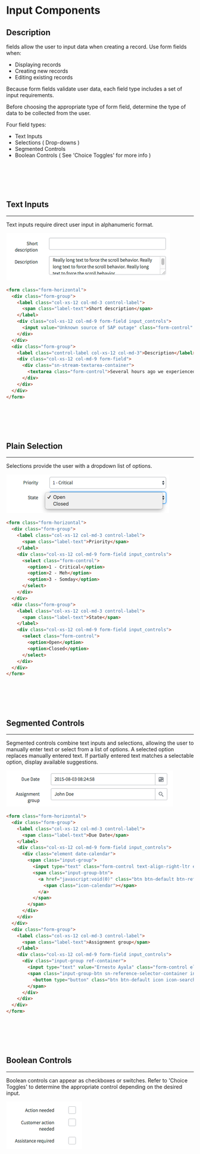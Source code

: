# Input Components

## Description

fields allow the user to input data when creating a record. Use form fields when:

* Displaying records
* Creating new records
* Editing existing records

Because form fields validate user data, each field type includes a set of input requirements.

Before choosing the appropriate type of form field, determine the type of data to be collected from the user.

Four field types:

* Text Inputs
* Selections ( Drop-downs )
* Segmented Controls
* Boolean Controls ( See 'Choice Toggles' for more info )

<p><br/><br/><br/><br/></p>

## Text Inputs
---
Text inputs require direct user input in alphanumeric format. 

![alt text](../images/input-text.png "Text Inputs")

```HTML
<form class="form-horizontal">
  <div class="form-group">
    <label class="col-xs-12 col-md-3 control-label">
      <span class="label-text">Short description</span>
    </label>
    <div class="col-xs-12 col-md-9 form-field input_controls">
      <input value="Unknown source of SAP outage" class="form-control" />
    </div>
  </div>
  <div class="form-group">
    <label class="control-label col-xs-12 col-md-3">Description</label>
    <div class="col-xs-12 col-md-9 form-field">
      <div class="sn-stream-textarea-container">
        <textarea class="form-control">Several hours ago we experienced a flood of incidents related to various SAP applications. It has been determined that there is an outage of unknown origin. We are performing root cause analysis.</textarea>
      </div>
    </div>
  </div>
</form>
```

<p><br/><br/><br/><br/></p>

## Plain Selection
---
Selections provide the user with a dropdown list of options.

![alt text](../images/input-select.png "Select Inputs")

```HTML
<form class="form-horizontal">
  <div class="form-group">
    <label class="col-xs-12 col-md-3 control-label">
      <span class="label-text">Priority</span>
    </label>
    <div class="col-xs-12 col-md-9 form-field input_controls">
      <select class="form-control">
        <option>1 - Critical</option>
        <option>2 - Meh</option>
        <option>3 - Somday</option>
      </select>
    </div>
  </div>
  <div class="form-group">
    <label class="col-xs-12 col-md-3 control-label">
      <span class="label-text">State</span>
    </label>
    <div class="col-xs-12 col-md-9 form-field input_controls">
      <select class="form-control">
        <option>Open</option>
        <option>Closed</option>
      </select>
    </div>
  </div>
</form>
```

<p><br/><br/><br/><br/></p>

## Segmented Controls
---
Segmented controls combine text inputs and selections, allowing the user to manually enter text or select from a list of options. A selected option replaces manually entered text. If partially entered text matches a selectable option, display available suggestions.

![alt text](../images/input-segmented.png "Segmented Inputs")

```HTML
<form class="form-horizontal">
  <div class="form-group">
    <label class="col-xs-12 col-md-3 control-label">
      <span class="label-text">Due Date</span>
    </label>
    <div class="col-xs-12 col-md-9 form-field input_controls">
      <div class="element date-calendar">
        <span class="input-group">
          <input type="text" class="form-control text-align-right-ltr element_reference_input" value="2015-08-03 08:24:58">
          <span class="input-group-btn">
            <a href="javascript:void(0)" class="btn btn-default btn-ref">
              <span class="icon-calendar"></span>
            </a>
          </span>
        </span>
      </div>
    </div>
  </div>
  <div class="form-group">
    <label class="col-xs-12 col-md-3 control-label">
      <span class="label-text">Assignment group</span>
    </label>
    <div class="col-xs-12 col-md-9 form-field input_controls">
      <div class="input-group ref-container">
        <input type="text" value="Ernesto Ayala" class="form-control element_reference_input">
        <span class="input-group-btn sn-reference-selector-container input-group-btn">
          <button type="button" class="btn btn-default icon icon-search"></button>
        </span>
      </div>
    </div>
  </div>
</form>
```

<p><br/><br/><br/><br/></p>

## Boolean Controls
---
Boolean controls can appear as checkboxes or switches. Refer to 'Choice Toggles' to determine the appropriate control depending on the desired input.

![alt text](../images/input-checkboxes.png "Checkbox Inputs")